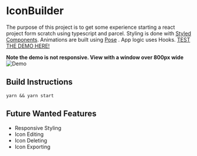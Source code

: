 # IconBuilder

The purpose of this project is to get some experience starting a react project form scratch using typescript and parcel. Styling is done with [Styled Components](https://www.styled-components.com/). Animations are built using [Pose](https://popmotion.io/pose/)
. App logic uses Hooks.
[TEST THE DEMO HERE!](http://icon-builder.com.s3-website-us-east-1.amazonaws.com/)

**Note the demo is not responsive. View with a window over 800px wide**
 ![Demo](https://i.imgur.com/AOh3pjd.png)

## Build Instructions
```yarn && yarn start```

## Future Wanted Features
  * Responsive Styling
  * Icon Editing
  * Icon Deleting
  * Icon Exporting

